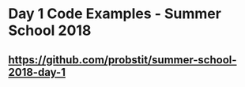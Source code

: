 # Day 1 Code Examples - Summer School 2018

## https://github.com/probstit/summer-school-2018-day-1
